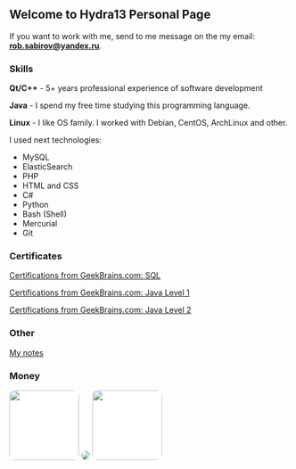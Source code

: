 ## Welcome to Hydra13 Personal Page

If you want to work with me, send to me message on the my email: **rob.sabirov@yandex.ru**.

### Skills

**Qt/C++** - 5+ years professional experience of software development

**Java** - I spend my free time studying this programming language.

**Linux** - I like OS family. I worked with Debian, CentOS, ArchLinux and other.

I used next technologies:
* MySQL
* ElasticSearch
* PHP
* HTML and CSS
* C#
* Python
* Bash (Shell)
* Mercurial
* Git

### Certificates

[Certifications from GeekBrains.com: SQL](https://geekbrains.ru/certificates/184263.en)

[Certifications from GeekBrains.com: Java Level 1](https://geekbrains.ru/certificates/188396.en)

[Certifications from GeekBrains.com: Java Level 2](https://geekbrains.ru/certificates/209396.en)

### Other

[My notes](https://github.com/hydra13/Hydra13-Notes)

### Money

<a href="https://digitalbit.biz/?ref=Hydra13" target="_blank"><img src="https://digitalbit.biz/125x125.gif" style="height:125px;width=125px;background-color:white;border-radius:10px;border-color:#b5e853;"/></a>
<a href="https://pretium.biz/?ref=Hydra13" target="_blank"><img src="https://pretium.biz/theme/demo12/assets/common/banners/ru/125x125.gif" style="border-radius:10px;border-color:#b5e853;"></a>
<a href="https://davor.io/Account/Registration?r=B02699" target="_blank"><img src="https://davor.io/resources/assets/images/dovar72logo.png" style="height:125px;width=125px;background-color:white;border-radius:10px;border-color:#b5e853;"></a>
